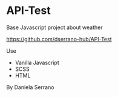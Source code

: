 # API-Test

Base Javascript project about weather

https://github.com/dserrano-hub/API-Test

Use 
* Vanilla Javascript
* SCSS 
* HTML

By Daniela Serrano
